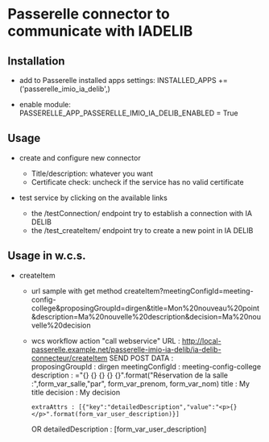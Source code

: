 Passerelle connector to communicate with IADELIB
================================================

Installation
------------

 - add to Passerelle installed apps settings:
   INSTALLED_APPS += ('passerelle_imio_ia_delib',)

 - enable module:
   PASSERELLE_APP_PASSERELLE_IMIO_IA_DELIB_ENABLED = True


Usage
-----

 - create and configure new connector
   - Title/description: whatever you want
   - Certificate check: uncheck if the service has no valid certificate

 - test service by clicking on the available links
   - the /testConnection/ endpoint try to establish a connection with IA DELIB
   - the /test_createItem/ endpoint try to create a new point in IA DELIB



Usage in w.c.s.
---------------

 - createItem
   - url sample with get method
     createItem?meetingConfigId=meeting-config-college&proposingGroupId=dirgen&title=Mon%20nouveau%20point&description=Ma%20nouvelle%20description&decision=Ma%20nouvelle%20decision

   - wcs workflow action "call webservice"
     URL : 
         http://local-passerelle.example.net/passerelle-imio-ia-delib/ia-delib-connecteur/createItem
     SEND POST DATA :      
         proposingGroupId : dirgen
         meetingConfigId : meeting-config-college
         description : ="{} {} {} {} {}".format("Réservation de la salle :",form_var_salle,"par", form_var_prenom, form_var_nom)
         title : My title
         decision : My decision

         extraAttrs : [{"key":"detailedDescription","value":"<p>{}</p>".format(form_var_user_description)}]
      OR
         detailedDescription : [form_var_user_description]
